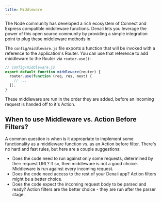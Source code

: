 ```yaml
---
title: Middleware
---
```


The Node community has developed a rich ecosystem of Connect and Express
compatible middleware functions. Denali lets you leverage the power of this open
source community by providing a simple integration point to plug these
middleware methods in.

The `config/middleware.js` file exports a function that will be invoked with a
reference to the application's Router. You can use that reference to add
middleware to the Router via `router.use()`:

```js
// config/middleware.js
export default function middleware(router) {
  router.use(function (req, res, next) {
    // ...
  });
}
```

These middleware are run in the order they are added, before an incoming request
is handed off to it's Action.

## When to use Middleware vs. Action Before Filters?

A common question is when is it appropriate to implement some functionality
as a middleware function vs. as an Action before filter. There's no hard and fast rules, but here are a couple suggestions:

 - Does the code need to run against only some requests, determined by their
 request URL? If so, then middleware is not a good choice. Middleware is run
 against every incoming request.
 - Does the code need access to the rest of your Denali app? Action filters might be a better choice.
 - Does the code expect the incoming request body to be parsed and ready? Action filters are the better choice - they are run after the parser stage.
